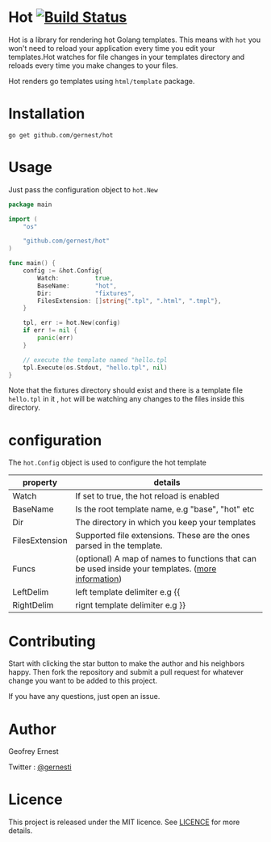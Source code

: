 # Hot [![Build Status](https://travis-ci.org/gernest/hot.svg)](https://travis-ci.org/gernest/hot)

Hot is a library for rendering hot Golang templates. This means with `hot` you won't need to reload your application every time you edit your templates.Hot watches for file changes in your templates directory and reloads every time you make changes to your files.

Hot renders go templates using `html/template` package.

# Installation

	go get github.com/gernest/hot

# Usage

Just pass the configuration object to `hot.New`

```go
package main

import (
    "os"

    "github.com/gernest/hot"
)

func main() {
    config := &hot.Config{
        Watch:          true,
        BaseName:       "hot",
        Dir:            "fixtures",
        FilesExtension: []string{".tpl", ".html", ".tmpl"},
    }

    tpl, err := hot.New(config)
    if err != nil {
        panic(err)
    }

    // execute the template named "hello.tpl
    tpl.Execute(os.Stdout, "hello.tpl", nil)
}

```

Note that the fixtures directory should exist and there is a template file `hello.tpl` in it , `hot` will be watching any changes to the files inside this directory.

# configuration

The `hot.Config` object is used to configure the hot template

property| details
--------|---------
Watch| If set to true, the hot reload is enabled
BaseName| Is the root template name, e.g "base", "hot" etc
Dir| The directory in which you keep your templates
FilesExtension| Supported file extensions. These are the ones parsed in the template.
Funcs| (optional) A map of names to functions that can be used inside your templates. ([more information](https://golang.org/pkg/text/template/#FuncMap))
LeftDelim| left template delimiter e.g {{
RightDelim| rignt template delimiter e.g }}



# Contributing

Start with clicking the star button to make the author and his neighbors happy. Then fork the repository and submit a pull request for whatever change you want to be added to this project.

If you have any questions, just open an issue.

# Author
Geofrey Ernest

Twitter  : [@gernesti](https://twitter.com/gernesti)


# Licence

This project is released under the MIT licence. See [LICENCE](LICENCE) for more details.
